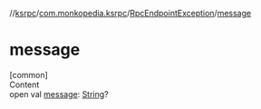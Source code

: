 //[ksrpc](../../index.md)/[com.monkopedia.ksrpc](../index.md)/[RpcEndpointException](index.md)/[message](message.md)



# message  
[common]  
Content  
open val [message](message.md): [String](https://kotlinlang.org/api/latest/jvm/stdlib/kotlin/-string/index.html)?  




